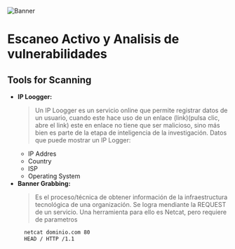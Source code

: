 ![Banner](https://github.com/IsuiLugo/EscaneoActivoDeVulnerabilidades/blob/main/Images/Banner%20de%20LinkedIn%20%20Azul%20Ilustrado%20Tecnolog%C3%ADa.gif?raw=true)
# Escaneo Activo y Analisis de vulnerabilidades
## Tools for Scanning
- **IP Loogger:**
  > Un IP Loogger es un servicio online que permite registrar datos de un usuario, cuando este hace uso de un enlace (link)(pulsa clic, abre el link)
    este en enlace no tiene que ser malicioso, sino más bien es parte de la etapa de inteligencia de la investigación.
    Datos que puede mostrar un IP Logger:
    - IP Addres
    - Country
    - ISP
    - Operating System
- **Banner Grabbing:**
  > Es el proceso/técnica de obtener información de la infraestructura tecnológica de una organización.
    Se logra mendiante la REQUEST de un servicio.
    Una herramienta para ello es Netcat, pero requiere de parametros
    ~~~ sh
      netcat dominio.com 80
      HEAD / HTTP /1.1
    ~~~
